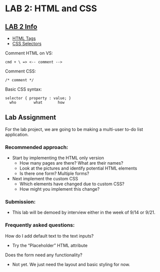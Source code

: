 # LAB 2: HTML and CSS

## [LAB 2 Info](https://adamtilson.github.io/labs/ense-374/lab-2/)

- [HTML Tags](https://adamtilson.github.io/labs/ense-374/lab-2/#part4tags)
- [CSS Selectors](https://adamtilson.github.io/labs/ense-374/lab-2/#part6cssselectorspropertiesandvalues)

Comment HTML on VS:
```
cmd + \ => <-- comment -->
```

Comment CSS:
```
/* comment */ 
```

Basic CSS syntax:
```
selector { property : value; }
  who        what       how
```

## Lab Assignment

For the lab project, we are going to be making a multi-user to-do list application.

### Recommended approach:

- Start by implementing the HTML only version 
    - How many pages are there? What are their names?
    - Look at the pictures and identify potential HTML elements
    - Is there one form? Multiple forms?
- Next implement the custom CSS
    - Which elements have changed due to custom CSS?
    - How might you implement this change?

### Submission:

- This lab will be demoed by interview either in the week of 9/14 or 9/21.


### Frequently asked questions:

How do I add default text to the text inputs?

- Try the “Placeholder” HTML attribute

Does the form need any functionality?

- Not yet. We just need the layout and basic styling for now.

